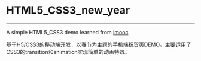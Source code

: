 # HTML5_CSS3_new_year
------
A simple HTML5_CSS3 demo learned from [imooc][1]

基于H5/CSS3的移动端开发，以春节为主题的手机端祝贺页DEMO。主要运用了CSS3的transition和animation实现简单的动画特效。


  [1]: http://www.imooc.com/learn/597
